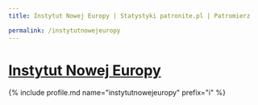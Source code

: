 ```yaml
---
title: Instytut Nowej Europy | Statystyki patronite.pl | Patromierz

permalink: /instytutnowejeuropy
---
```


# [Instytut Nowej Europy](https://patronite.pl/instytutnowejeuropy)

{% include profile.md name="instytutnowejeuropy" prefix="i" %}
